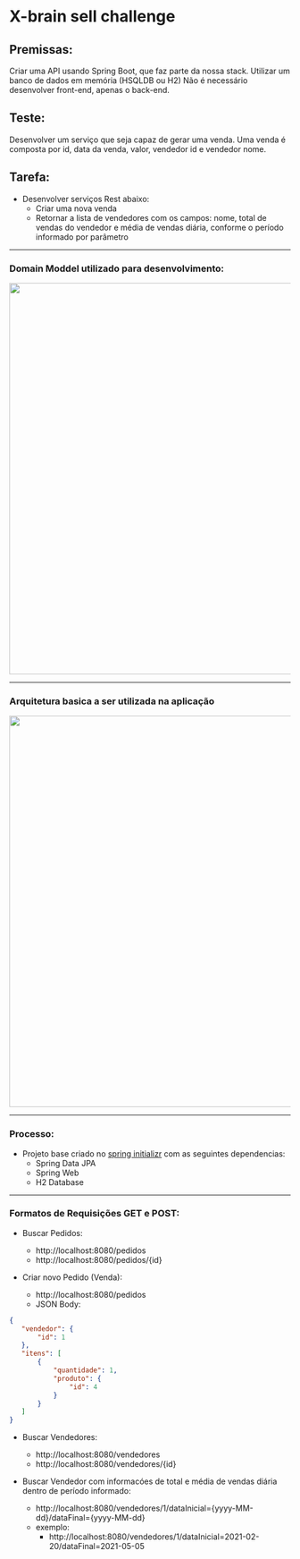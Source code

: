 # X-brain sell challenge

## Premissas:
Criar uma API usando Spring Boot, que faz parte da nossa stack.
Utilizar um banco de dados em memória (HSQLDB ou H2)
Não é necessário desenvolver front-end, apenas o back-end.

## Teste:
Desenvolver um serviço que seja capaz de gerar uma venda.
Uma venda é composta por id, data da venda, valor, vendedor id e vendedor nome.

## Tarefa:
- Desenvolver serviços Rest abaixo:
  - Criar uma nova venda
  - Retornar a lista de vendedores com os campos: nome, total de vendas do vendedor e média de vendas diária, conforme o período informado por parâmetro 

---

### Domain Moddel utilizado para desenvolvimento:

<div align="center">
<img src="https://user-images.githubusercontent.com/70461502/155796405-7803fd24-e5e9-4e79-89ca-bee5823644ef.png" width="700" />
</div>
 
---

### Arquitetura basica a ser utilizada na aplicação

<div align="center">
<img src="https://user-images.githubusercontent.com/70461502/155828528-54f6d8ba-7c77-4f6c-abcf-0e5da546599e.png" width="700" />
</div>

---

### Processo:

- Projeto base criado no [spring initializr](https://start.spring.io/) com as seguintes dependencias:
  - Spring Data JPA
  - Spring Web
  - H2 Database

---
### Formatos de Requisições GET e POST:

- Buscar Pedidos:
  - http://localhost:8080/pedidos
  - http://localhost:8080/pedidos/{id}

- Criar novo Pedido (Venda):
  - http://localhost:8080/pedidos
  - JSON Body: 
 ```json
{
    "vendedor": {
        "id": 1
    },
    "itens": [
        {
            "quantidade": 1,
            "produto": {
                "id": 4
            }
        }
    ]
}
```
- Buscar Vendedores:
  - http://localhost:8080/vendedores
  - http://localhost:8080/vendedores/{id}

- Buscar Vendedor com informacóes de total e média de vendas diária dentro de período informado:
  - http://localhost:8080/vendedores/1/dataInicial={yyyy-MM-dd}/dataFinal={yyyy-MM-dd}
  - exemplo:
    - http://localhost:8080/vendedores/1/dataInicial=2021-02-20/dataFinal=2021-05-05

